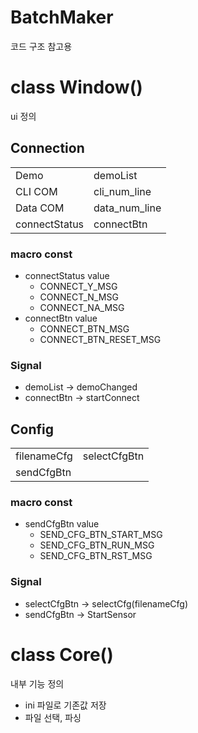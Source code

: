 # BatchMaker
코드 구조 참고용

# class Window()
ui 정의
## Connection
| | |
| --- | --- |
| Demo | demoList |
| CLI COM | cli_num_line |
| Data COM | data_num_line |
| connectStatus | connectBtn |

### macro const
* connectStatus value
    * CONNECT_Y_MSG
    * CONNECT_N_MSG
    * CONNECT_NA_MSG
* connectBtn value
    * CONNECT_BTN_MSG
    * CONNECT_BTN_RESET_MSG

### Signal
* demoList -> demoChanged
* connectBtn -> startConnect

## Config
| | |
| --- | --- |
| filenameCfg | selectCfgBtn |
| sendCfgBtn | |

### macro const
* sendCfgBtn value
    * SEND_CFG_BTN_START_MSG
    * SEND_CFG_BTN_RUN_MSG
    * SEND_CFG_BTN_RST_MSG

### Signal
* selectCfgBtn -> selectCfg(filenameCfg)
* sendCfgBtn -> StartSensor

# class Core()
내부 기능 정의
* ini 파일로 기존값 저장
* 파일 선택, 파싱